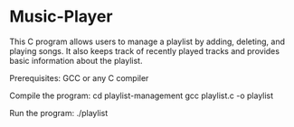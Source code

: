 # Music-Player
This C program allows users to manage a playlist by adding, deleting, and playing songs. It also keeps track of recently played tracks and provides basic information about the playlist.

Prerequisites:
GCC or any C compiler

Compile the program:
cd playlist-management
gcc playlist.c -o playlist

Run the program:
./playlist
